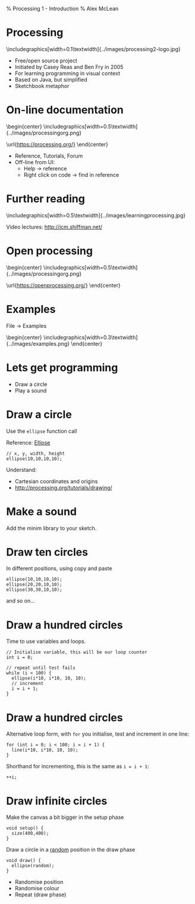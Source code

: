 % Processing 1 - Introduction
% Alex McLean

# Processing

\includegraphics[width=0.1\textwidth]{../images/processing2-logo.jpg}

* Free/open source project
* Initiated by Casey Reas and Ben Fry in 2005
* For learning programming in visual context
* Based on Java, but simplified
* Sketchbook metaphor

# On-line documentation

\begin{center}
\includegraphics[width=0.5\textwidth]{../images/processingorg.png}

\url{https://processing.org/}
\end{center}

* Reference, Tutorials, Forum
* Off-line from UI:
    * Help -> reference
    * Right click on code -> find in reference

# Further reading

\includegraphics[width=0.5\textwidth]{../images/learningprocessing.jpg}

Video lectures:
<http://icm.shiffman.net/>

# Open processing

\begin{center}
\includegraphics[width=0.5\textwidth]{../images/processingorg.png}

\url{https://openprocessing.org/}
\end{center}

# Examples

File -> Examples

\begin{center}
\includegraphics[width=0.3\textwidth]{../images/examples.png}
\end{center}

# Lets get programming

* Draw a circle
* Play a sound

# Draw a circle

Use the `ellipse` function call

Reference: [Ellipse](http://processing.org/reference/ellipse_.html)

~~~~ {#mycode .java}
// x, y, width, height
ellipse(10,10,10,10);
~~~~

Understand:

* Cartesian coordinates and origins
* <http://processing.org/tutorials/drawing/>

# Make a sound

Add the minim library to your sketch.


# Draw ten circles

In different positions, using copy and paste

~~~~ {#mycode .java}
ellipse(10,10,10,10);
ellipse(20,20,10,10);
ellipse(30,30,10,10);
~~~~

and so on...

# Draw a hundred circles

Time to use variables and loops.

~~~~ {#mycode .java}
// Initialise variable, this will be our loop counter
int i = 0;

// repeat until test fails
while (i < 100) {
  ellipse(i*10, i*10, 10, 10);
  // increment
  i = i + 1;
}
~~~~

# Draw a hundred circles

Alternative loop form, with `for` you initialise, test and increment
in one line:

~~~~ {#mycode .java}
for (int i = 0; i < 100; i = i + 1) {
  line(i*10, i*10, 10, 10);
} 
~~~~

Shorthand for incrementing, this is the same as `i = i + 1`:

~~~~ {#mycode .java}
++i;
~~~~

# Draw infinite circles

Make the canvas a bit bigger in the setup phase

~~~~ {#mycode .java}
void setup() {
  size(400,400);
}
~~~~

Draw a circle in a
[random](http://processing.org/reference/random_.html) position in the
draw phase

~~~~ {#mycode .java}
void draw() {
  ellipse(random);
}
~~~~

* Randomise position
* Randomise colour
* Repeat (draw phase)
